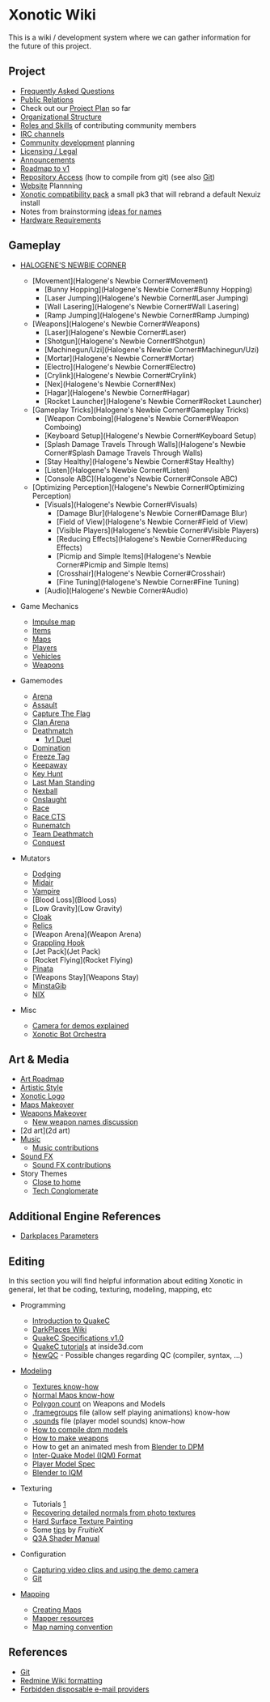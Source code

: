 Xonotic Wiki
============


This is a wiki / development system where we can gather information for the future of this project.

Project
-------

-   [Frequently Asked Questions](Faq)
-   [Public Relations](Pr)
-   Check out our [Project Plan](Plan) so far
-   [Organizational Structure](Organizational_Structure)
-   [Roles and Skills](Roles) of contributing community members
-   [IRC channels](IRC)
-   [Community development](Community_development) planning
-   [Licensing / Legal](Legal)
-   [Announcements](Announcements)
-   [Roadmap to v1](http://dev.xonotic.org/versions/show/3)
-   [Repository Access](Repository_Access) (how to compile from git) (see also [Git](Git))
-   [Website](Website) Plannning
-   [Xonotic compatibility pack](Xonotic_compatibility_pack) a small pk3 that will rebrand a default Nexuiz install
-   Notes from brainstorming [ideas for names](Names)
-   [Hardware Requirements](Hardware_Requirements)

Gameplay
--------

-   [HALOGENE'S NEWBIE CORNER](Halogenes_Newbie_Corner)
    -   [Movement](Halogene's Newbie Corner\#Movement)
        -   [Bunny Hopping](Halogene's Newbie Corner\#Bunny Hopping)
        -   [Laser Jumping](Halogene's Newbie Corner\#Laser Jumping)
        -   [Wall Lasering](Halogene's Newbie Corner\#Wall Lasering)
        -   [Ramp Jumping](Halogene's Newbie Corner\#Ramp Jumping)
    -   [Weapons](Halogene's Newbie Corner\#Weapons)
        -   [Laser](Halogene's Newbie Corner\#Laser)
        -   [Shotgun](Halogene's Newbie Corner\#Shotgun)
        -   [Machinegun/Uzi](Halogene's Newbie Corner\#Machinegun/Uzi)
        -   [Mortar](Halogene's Newbie Corner\#Mortar)
        -   [Electro](Halogene's Newbie Corner\#Electro)
        -   [Crylink](Halogene's Newbie Corner\#Crylink)
        -   [Nex](Halogene's Newbie Corner\#Nex)
        -   [Hagar](Halogene's Newbie Corner\#Hagar)
        -   [Rocket Launcher](Halogene's Newbie Corner\#Rocket Launcher)
    -   [Gameplay Tricks](Halogene's Newbie Corner\#Gameplay Tricks)
        -   [Weapon Comboing](Halogene's Newbie Corner\#Weapon Comboing)
        -   [Keyboard Setup](Halogene's Newbie Corner\#Keyboard Setup)
        -   [Splash Damage Travels Through Walls](Halogene's Newbie Corner\#Splash Damage Travels Through Walls)
        -   [Stay Healthy](Halogene's Newbie Corner\#Stay Healthy)
        -   [Listen](Halogene's Newbie Corner\#Listen)
        -   [Console ABC](Halogene's Newbie Corner\#Console ABC)
    -   [Optimizing Perception](Halogene's Newbie Corner\#Optimizing Perception)
        -   [Visuals](Halogene's Newbie Corner\#Visuals)
            -   [Damage Blur](Halogene's Newbie Corner\#Damage Blur)
            -   [Field of View](Halogene's Newbie Corner\#Field of View)
            -   [Visible Players](Halogene's Newbie Corner\#Visible Players)
            -   [Reducing Effects](Halogene's Newbie Corner\#Reducing Effects)
            -   [Picmip and Simple Items](Halogene's Newbie Corner\#Picmip and Simple Items)
            -   [Crosshair](Halogene's Newbie Corner\#Crosshair)
            -   [Fine Tuning](Halogene's Newbie Corner\#Fine Tuning)
        -   [Audio](Halogene's Newbie Corner\#Audio)

-   Game Mechanics
    -   [Impulse map](Impulse_map)
    -   [Items](Items)
    -   [Maps](Maps)
    -   [Players](Players)
    -   [Vehicles](Vehicles)
    -   [Weapons](Weapons)

-   Gamemodes
    -   [Arena](Arena)
    -   [Assault](Assault)
    -   [Capture The Flag](Capture_the_Flag)
    -   [Clan Arena](Clan_Arena)
    -   [Deathmatch](Deathmatch)
        -   [1v1 Duel](1v1_Duel)
    -   [Domination](Domination)
    -   [Freeze Tag](Freeze_Tag)
    -   [Keepaway](Keepaway)
    -   [Key Hunt](Key_Hunt)
    -   [Last Man Standing](Last_Man_Standing)
    -   [Nexball](Nexball)
    -   [Onslaught](Onslaught)
    -   [Race](Race)
    -   [Race CTS](Race_CTS)
    -   [Runematch](Rune)
    -   [Team Deathmatch](Team_Deathmatch)
    -   [Conquest](Conquest)

-   Mutators
    -   [Dodging](Dodging)
    -   [Midair](Midair)
    -   [Vampire](Vampire)
    -   [Blood Loss](Blood Loss)
    -   [Low Gravity](Low Gravity)
    -   [Cloak](Cloak)
    -   [Relics](Relics)
    -   [Weapon Arena](Weapon Arena)
    -   [Grappling Hook](Grappling_Hook)
    -   [Jet Pack](Jet Pack)
    -   [Rocket Flying](Rocket Flying)
    -   [Pinata](Pinata)
    -   [Weapons Stay](Weapons Stay)
    -   [MinstaGib](MinstaGib)
    -   [NIX](NIX)

-   Misc
    -   [Camera for demos explained](Demo_Camera)
    -   [Xonotic Bot Orchestra](Xonotic_Bot_Orchestra)

Art & Media
-----------

-   [Art Roadmap](Art_Roadmap)
-   [Artistic Style](Artistic_Style)
-   [Xonotic Logo](Logo)
-   [Maps Makeover](Maps_Makeover)
-   [Weapons Makeover](Weapons_Makeover)
    -   [New weapon names discussion](NamesWeapons)
-   [2d art](2d art)
-   [Music](Music)
    -   [Music contributions](Music_contributions)
-   [Sound FX](Sound_FX)
    -   [Sound FX contributions](Sound_FX_contributions)
-   Story Themes
    -   [Close to home](Close_to_home)
    -   [Tech Conglomerate](Tech_Conglomerate)

Additional Engine References
----------------------------

-   [Darkplaces Parameters](Darkplaces_Parameters)

Editing
-------

In this section you will find helpful information about editing Xonotic in general, let that be coding, texturing, modeling, mapping, etc

-   Programming
    -   [Introduction to QuakeC](Introduction_to_QuakeC)
    -   [DarkPlaces Wiki](http://dpwiki.slipgateconstruct.com/)
    -   [QuakeC Specifications v1.0](http://www.gamers.org/dEngine/quake/spec/quake-spec34/qc-menu.htm)
    -   [QuakeC tutorials](http://www.inside3d.com/tutorials.php) at inside3d.com
    -   [NewQC](NewQC) - Possible changes regarding QC (compiler, syntax, ...)

-   [Modeling](Modeling)
    -   [Textures know-how](Textures)
    -   [Normal Maps know-how](Normal_Maps)
    -   [Polygon count](Polycounts) on Weapons and Models
    -   [.framegroups](Framegroups) file (allow self playing animations) know-how
    -   [.sounds](Voices_and_sounds) file (player model sounds) know-how
    -   [How to compile dpm models](Dpmodel)
    -   [How to make weapons](Weaponsystem)
    -   How to get an animated mesh from [Blender to DPM](Blender_to_dpm)
    -   [Inter-Quake Model (IQM) Format](http://lee.fov120.com/iqm/)
    -   [Player Model Spec](Player_Model_Spec)
    -   [Blender to IQM](Blender_to_IQM)

-   Texturing
    -   Tutorials [1](http://www.cgtextures.com/content.php?action=tutorials)
    -   [Recovering detailed normals from photo textures](http://www.cgtextures.com/content.php?action=tutorial&name=normalmap)
    -   [Hard Surface Texture Painting](http://forums.cgsociety.org/showthread.php?t=373024)
    -   Some [tips](http://forums.xonotic.org/showthread.php?tid=63&pid=445#pid445) by *FruitieX*
    -   [Q3A Shader Manual](http://toolz.nexuizninjaz.com/shader/)

-   Configuration
    -   [Capturing video clips and using the demo camera](Democapture)
    -   [Git](Git)

-   [Mapping](Mapping)
    -   [Creating Maps](Creating_Maps)
    -   [Mapper resources](Mapper_resources)
    -   [Map naming convention](http://alientrap.org/forum/viewtopic.php?f=2&t=2363&sid=4f8a9e06ada52255e98bdfa744ec6beb#p27330)

References
----------

-   [Git](Git)
-   [Redmine Wiki formatting](http://www.redmine.org/wiki/1/RedmineTextFormatting)
-   [Forbidden disposable e-mail providers](Forbidden_disposable_e-mail_providers)

